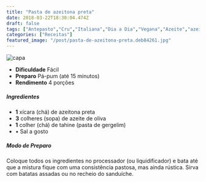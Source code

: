 ```yaml
---
title: "Pasta de azeitona preta"
date: 2018-03-22T18:30:04.474Z
draft: false
tags: ["Antepasto","Cru","Italiana","Dia a Dia","Vegana","Azeite","azeitona","azeitonas","patê"]
categories: ["Receitas"]
featured_image: "/post/pasta-de-azeitona-preta.deb84261.jpg"
---
```


![capa](/post/pasta-de-azeitona-preta.deb84261.jpg)

*   **Dificuldade** Fácil
*   **Preparo** Pá-pum (até 15 minutos)
*   **Rendimento** 4 porções

##### Ingredientes

*   **1** xícara (chá) de azeitona preta
*   **3** colheres (sopa) de azeite de oliva
*   **1** colher (chá) de tahine (pasta de gergelim)
*   • Sal a gosto

##### Modo de Preparo

Coloque todos os ingredientes no processador (ou liquidificador) e bata até que a mistura fique com uma consistência pastosa, mas ainda rústica. Sirva com batatas assadas ou no recheio do sanduíche.
